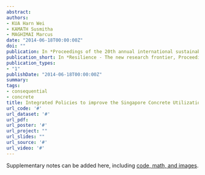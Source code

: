 ```yaml
---
abstract: 
authors:
- KUA Harn Wei
- KAMATH Susmitha
- MAGHIMAI Marcus
date: "2014-06-18T00:00:00Z"
doi: ""
publication: In *Proceedings of the 20th annual international sustainable development research conference, Norwegian University of Science and Technology, June 18-20, pp.193-201*
publication_short: In *Resilience - The new research frontier, Proceedings of the 20th annual international sustainable development research conference, Norwegian University of Science and Technology, June 18-20, pp.193-201*
publication_types:
- "1"
publishDate: "2014-06-18T00:00:00Z"
summary: 
tags:
- consequential
- concrete
title: Integrated Policies to improve the Singapore Concrete Utilization Index - An attributional and consequential life cycle evaluation of possible effects of substituting concrete with bricks
url_code: '#'
url_dataset: '#'
url_pdf: 
url_poster: '#'
url_project: ""
url_slides: ""
url_source: '#'
url_video: '#'
---
```

Supplementary notes can be added here, including [code, math, and images](https://wowchemy.com/docs/writing-markdown-latex/).
